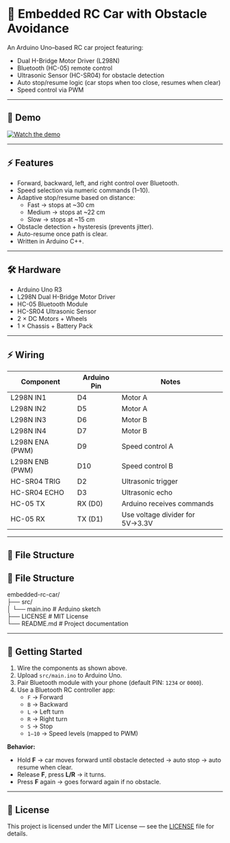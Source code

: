 # 🚗 Embedded RC Car with Obstacle Avoidance

An Arduino Uno–based RC car project featuring:

- Dual H-Bridge Motor Driver (L298N)
- Bluetooth (HC-05) remote control
- Ultrasonic Sensor (HC-SR04) for obstacle detection
- Auto stop/resume logic (car stops when too close, resumes when clear)
- Speed control via PWM

---

## 🎥 Demo
[![Watch the demo](https://img.youtube.com/vi/VV_tw-a58Gs/0.jpg)](https://youtu.be/VV_tw-a58Gs)

---

## ⚡ Features
- Forward, backward, left, and right control over Bluetooth.
- Speed selection via numeric commands (1–10).
- Adaptive stop/resume based on distance:
  - Fast → stops at ~30 cm
  - Medium → stops at ~22 cm
  - Slow → stops at ~15 cm
- Obstacle detection + hysteresis (prevents jitter).
- Auto-resume once path is clear.
- Written in Arduino C++.

---

## 🛠️ Hardware
- Arduino Uno R3  
- L298N Dual H-Bridge Motor Driver  
- HC-05 Bluetooth Module  
- HC-SR04 Ultrasonic Sensor  
- 2 × DC Motors + Wheels  
- 1 × Chassis + Battery Pack  

---

## ⚡ Wiring

| Component           | Arduino Pin | Notes                        |
|---------------------|-------------|------------------------------|
| L298N IN1           | D4          | Motor A                      |
| L298N IN2           | D5          | Motor A                      |
| L298N IN3           | D6          | Motor B                      |
| L298N IN4           | D7          | Motor B                      |
| L298N ENA (PWM)     | D9          | Speed control A              |
| L298N ENB (PWM)     | D10         | Speed control B              |
| HC-SR04 TRIG        | D2          | Ultrasonic trigger           |
| HC-SR04 ECHO        | D3          | Ultrasonic echo              |
| HC-05 TX            | RX (D0)     | Arduino receives commands    |
| HC-05 RX            | TX (D1)     | Use voltage divider for 5V→3.3V |

---

## 📂 File Structure
## 📂 File Structure

embedded-rc-car/  
├── src/  
│   └── main.ino   # Arduino sketch  
├── LICENSE        # MIT License  
└── README.md      # Project documentation  


---

## 🚀 Getting Started
1. Wire the components as shown above.
2. Upload `src/main.ino` to Arduino Uno.
3. Pair Bluetooth module with your phone (default PIN: `1234` or `0000`).
4. Use a Bluetooth RC controller app:
   - `F` → Forward  
   - `B` → Backward  
   - `L` → Left turn  
   - `R` → Right turn  
   - `S` → Stop  
   - `1–10` → Speed levels (mapped to PWM)

**Behavior:**  
- Hold **F** → car moves forward until obstacle detected → auto stop → auto resume when clear.  
- Release **F**, press **L/R** → it turns.  
- Press **F** again → goes forward again if no obstacle.  

---

## 📜 License
This project is licensed under the MIT License — see the [LICENSE](LICENSE) file for details.

